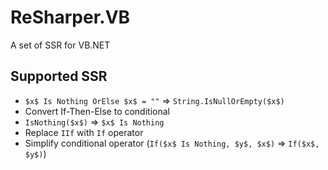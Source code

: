 # ReSharper.VB
A set of SSR for VB.NET

Supported SSR
-------------

* `$x$ Is Nothing OrElse $x$ = ""` => `String.IsNullOrEmpty($x$)`
* Convert If-Then-Else to conditional
* `IsNothing($x$)` => `$x$ Is Nothing`
* Replace `IIf` with `If` operator
* Simplify conditional operator (`If($x$ Is Nothing, $y$, $x$)` => `If($x$, $y$)`)
